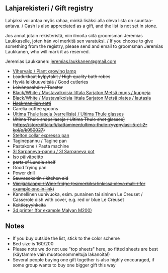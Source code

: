 ## Lahjarekisteri / Gift registry

Lahjaksi voi antaa myös rahaa, minkä lisäksi alla oleva lista on suuntaa-antava. / Cash is also appreciated as a gift, and the list is not set in stone.

Jos annat jotain rekisteristä, niin ilmoita siitä groomsman Jeremias Laukkaselle, joten hän voi merkitä sen varatuksi. / If you choose to give something from the registry, please send and email to groomsman Jeremias Laukkanen, who will mark it as reserved.

Jeremias Laukkanen: jeremias.laukkanen@gmail.com

- [Vihervalo / Plant growing lamp](https://www.kekkila.fi/tuotteet/vihervalo/) 
- ~~Laadukkaat kylpytakit / High quality bath robes~~
- Hyviä leikkuuveitsiä / Good cutleries
- ~~Leivänpaahdin / Toaster~~
- [Black/White / Mustavalkoisia Iittala Sarjaton Metsä mugs / kuppeja](https://store.iittala.fi/brandit/iittala/sarjaton-muki-metsa-036-l/p/a018616)
- [Black/White / Mustavalkoisia Iittala Sarjaton Metsä plates / lautasia](https://store.iittala.fi/kattaminen/sarjaton-lautanen-metsa-26-cm/p/a016810)
- ~~[Hackman lion setti](http://www.hackman.fi/Tuotteet/Aterimet/Lion)~~
- Carelia coffee spoons
- [Ultima Thule laseja (varrellisia) / Ultima Thule glasses](https://store.iittala.fi/muotoilijat/tapio-wirkkala/ultima-thule-jalallinen-olutlasi-34-cl-2-kpl/p/k950072)
- ~~Ultima Thule snapsilaseja / Ultima Thule shot glasses](https://store.iittala.fi/kattaminen/ultima-thule-ryyppylasi-5-cl-2-kpl/p/k950027)~~
- [Stelton collar expresso pan](https://www.stelton.com/en/collar-espresso-brewer-steel-p-3975)
- Taginepannu / Tagine pan
- Pastakone / Pasta machine
- [3l Sarpaneva-pannu / 3l Sarpaneva pot](https://store.iittala.fi/kattaminen/ruoanlaitto/sarpaneva-pata-puukahvalla-3-l/p/j300030)
- Iso päiväpeitto
- ~~parts of Lundia shelf~~
- Good frying pan
- Power drill
- ~~Sauvasekoitin / kitchen aid~~
- ~~[Viinijääkaappi / Wine fridge (esimerkiksi linkissä oleva malli / for example one in link)](http://www.caso-germany.com/en/products/cooling/peltier-technology/details/wineduett-21/)~~
- Kannellinen uunivuoka, esim. punainen tai sininen Le Creuset / Casserole dish with cover, e.g. red or blue Le Creuset
- ~~Keittiöpyyhkeitä~~
- [3d printer (for example Malyan M200)](https://hobbyking.com/en_us/malyan-metal-3d-printer-m200.html?___store=en_us)

## Notes

- If you buy outside the list, stick to the color scheme
- Bed size is 160/200
- Please note we do not use "top sheets" here, so fitted sheets are best (käytämme vain muotoonommeltuja lakanoita!)
- Several people buying one gift together is also highly encouraged, if some group wants to buy one bigger gift this way
